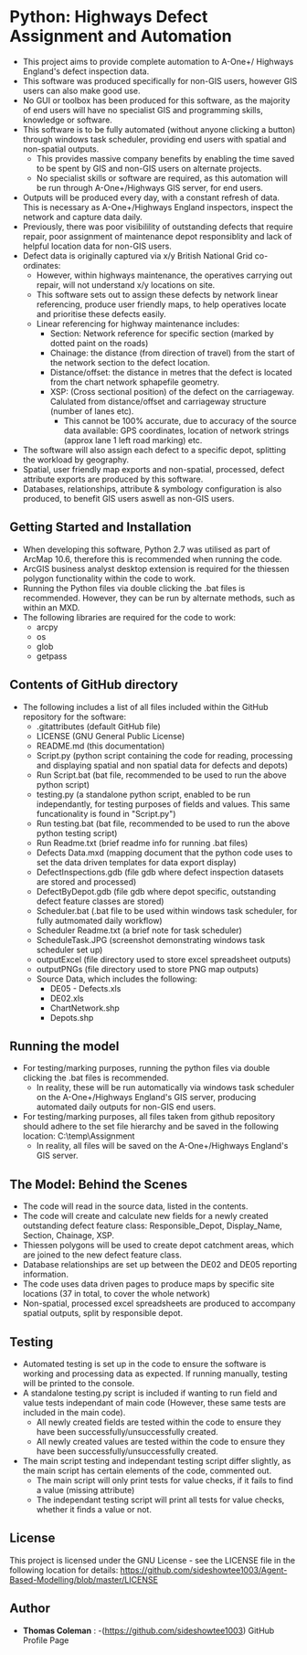 # Python: Highways Defect Assignment and Automation

- This project aims to provide complete automation to A-One+/ Highways England's defect inspection data.
- This software was produced specifically for non-GIS users, however GIS users can also make good use.
- No GUI or toolbox has been produced for this software, as the majority of end users will have no specialist GIS and programming skills, knowledge or software.
- This software is to be fully automated (without anyone clicking a button) through windows task scheduler, providing end users with spatial and non-spatial outputs.
	- This provides massive company benefits by enabling the time saved to be spent by GIS and non-GIS users on alternate projects.
	- No specialist skills or software are required, as this automation will be run through A-One+/Highways GIS server, for end users.
- Outputs will be produced every day, with a constant refresh of data. This is necessary as A-One+/Highways England inspectors, inspect the network and capture data daily.
- Previously, there was poor visibilility of outstanding defects that require repair, poor assignment of maintenance depot responsiblity and lack of helpful location data for non-GIS users.
- Defect data is originally captured via x/y British National Grid co-ordinates:
	- However, within highways maintenance, the operatives carrying out repair, will not understand x/y locations on site.
	- This software sets out to assign these defects by network linear referencing, produce user friendly maps, to help operatives locate and prioritise these defects easily.
	- Linear referencing for highway maintenance includes:
		- Section: Network reference for specific section (marked by dotted paint on the roads)
		- Chainage: the distance (from direction of travel) from the start of the network section to the defect location.
		- Distance/offset: the distance in metres that the defect is located from the chart network sphapefile geometry.
		- XSP: (Cross sectional position) of the defect on the carriageway. Calulated from distance/offset and carriageway structure (number of lanes etc).
			- This cannot be 100% accurate, due to accuracy of the source data available: GPS coordinates, location of network strings (approx lane 1 left road marking) etc.
- The software will also assign each defect to a specific depot, splitting the workload by geography.
- Spatial, user friendly map exports and non-spatial, processed, defect attribute exports are produced by this software.
- Databases, relationships, attribute & symbology configuration is also produced, to benefit GIS users aswell as non-GIS users.


## Getting Started and Installation

 - When developing this software, Python 2.7 was utilised as part of ArcMap 10.6, therefore this is recommended when running the code.
 - ArcGIS business analyst desktop extension is required for the thiessen polygon functionality within the code to work.
 - Running the Python files via double clicking the .bat files is recommended. However, they can be run by alternate methods, such as within an MXD.
 - The following libraries are required for the code to work:
	- arcpy
	- os
	- glob
	- getpass
	
	
## Contents of GitHub directory

- The following includes a list of all files included within the GitHub repository for the software:
	- .gitattributes (default GitHub file)
	- LICENSE (GNU General Public License)
	- README.md (this documentation)
	- Script.py (python script containing the code for reading, processing and displaying spatial and non spatial data for defects and depots)
	- Run Script.bat (bat file, recommended to be used to run the above python script)
	- testing.py (a standalone python script, enabled to be run independantly, for testing purposes of fields and values. This same funcationality is found in "Script.py")
	- Run testing.bat (bat file, recommended to be used to run the above python testing script)
	- Run Readme.txt (brief readme info for running .bat files)
	- Defects Data.mxd (mapping document that the python code uses to set the data driven templates for data export display)
	- DefectInspections.gdb (file gdb where defect inspection datasets are stored and processed)
	- DefectByDepot.gdb (file gdb where depot specific, outstanding defect feature classes are stored)
	- Scheduler.bat (.bat file to be used within windows task scheduler, for fully autmomated daily workflow)
	- Scheduler Readme.txt (a brief note for task scheduler)
	- ScheduleTask.JPG (screenshot demonstrating windows task scheduler set up)
	- outputExcel (file directory used to store excel spreadsheet outputs)
	- outputPNGs (file directory used to store PNG map outputs)
	- Source Data, which includes the following:
		- DE05 - Defects.xls
		- DE02.xls
		- ChartNetwork.shp
		- Depots.shp
		

## Running the model

- For testing/marking purposes, running the python files via double clicking the .bat files is recommended.
	- In reality, these will be run automatically via windows task scheduler on the A-One+/Highways England's GIS server, producing automated daily outputs for non-GIS end users.
- For testing/marking purposes, all files taken from github repository should adhere to the set file hierarchy and be saved in the following location: C:\temp\Assignment
	- In reality, all files will be saved on the A-One+/Highways England's GIS server.
	
	
## The Model: Behind the Scenes

- The code will read in the source data, listed in the contents.
- The code will create and calculate new fields for a newly created outstanding defect feature class: Responsible_Depot, Display_Name, Section, Chainage, XSP.
- Thiessen polygons will be used to create depot catchment areas, which are joined to the new defect feature class.
- Database relationships are set up between the DE02 and DE05 reporting information.
- The code uses data driven pages to produce maps by specific site locations (37 in total, to cover the whole network)
- Non-spatial, processed excel spreadsheets are produced to accompany spatial outputs, split by responsible depot.

	
	
## Testing

- Automated testing is set up in the code to ensure the software is working and processing data as expected. If running manually, testing will be printed to the console.
- A standalone testing.py script is included if wanting to run field and value tests independant of main code (However, these same tests are included in the main code).
	- All newly created fields are tested within the code to ensure they have been successfully/unsuccessfully created.
	- All newly created values are tested within the code to ensure they have been successfully/unsuccessfully created.
- The main script testing and independant testing script differ slightly, as the main script has certain elements of the code, commented out.
	- The main script will only print tests for value checks, if it fails to find a value (missing attribute)
	- The independant testing script will print all tests for value checks, whether it finds a value or not.
	
## License

This project is licensed under the GNU License - see the LICENSE file in the following location for details: https://github.com/sideshowtee1003/Agent-Based-Modelling/blob/master/LICENSE


## Author

- **Thomas Coleman** : 
	-(https://github.com/sideshowtee1003) GitHub Profile Page
